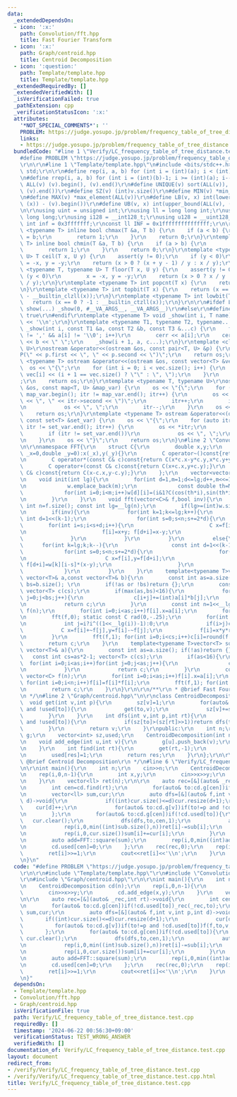 ```yaml
---
data:
  _extendedDependsOn:
  - icon: ':x:'
    path: Convolution/fft.hpp
    title: Fast Fourier Transform
  - icon: ':x:'
    path: Graph/centroid.hpp
    title: Centroid Decomposition
  - icon: ':question:'
    path: Template/template.hpp
    title: Template/template.hpp
  _extendedRequiredBy: []
  _extendedVerifiedWith: []
  _isVerificationFailed: true
  _pathExtension: cpp
  _verificationStatusIcon: ':x:'
  attributes:
    '*NOT_SPECIAL_COMMENTS*': ''
    PROBLEM: https://judge.yosupo.jp/problem/frequency_table_of_tree_distance
    links:
    - https://judge.yosupo.jp/problem/frequency_table_of_tree_distance
  bundledCode: "#line 1 \"Verify/LC_frequency_table_of_tree_distance.test.cpp\"\n\
    #define PROBLEM \"https://judge.yosupo.jp/problem/frequency_table_of_tree_distance\"\
    \r\n\r\n#line 1 \"Template/template.hpp\"\n#include <bits/stdc++.h>\r\nusing namespace\
    \ std;\r\n\r\n#define rep(i, a, b) for (int i = (int)(a); i < (int)(b); i++)\r\
    \n#define rrep(i, a, b) for (int i = (int)(b)-1; i >= (int)(a); i--)\r\n#define\
    \ ALL(v) (v).begin(), (v).end()\r\n#define UNIQUE(v) sort(ALL(v)), (v).erase(unique(ALL(v)),\
    \ (v).end())\r\n#define SZ(v) (int)v.size()\r\n#define MIN(v) *min_element(ALL(v))\r\
    \n#define MAX(v) *max_element(ALL(v))\r\n#define LB(v, x) int(lower_bound(ALL(v),\
    \ (x)) - (v).begin())\r\n#define UB(v, x) int(upper_bound(ALL(v), (x)) - (v).begin())\r\
    \n\r\nusing uint = unsigned int;\r\nusing ll = long long int;\r\nusing ull = unsigned\
    \ long long;\r\nusing i128 = __int128_t;\r\nusing u128 = __uint128_t;\r\nconst\
    \ int inf = 0x3fffffff;\r\nconst ll INF = 0x1fffffffffffffff;\r\n\r\ntemplate\
    \ <typename T> inline bool chmax(T &a, T b) {\r\n    if (a < b) {\r\n        a\
    \ = b;\r\n        return 1;\r\n    }\r\n    return 0;\r\n}\r\ntemplate <typename\
    \ T> inline bool chmin(T &a, T b) {\r\n    if (a > b) {\r\n        a = b;\r\n\
    \        return 1;\r\n    }\r\n    return 0;\r\n}\r\ntemplate <typename T, typename\
    \ U> T ceil(T x, U y) {\r\n    assert(y != 0);\r\n    if (y < 0)\r\n        x\
    \ = -x, y = -y;\r\n    return (x > 0 ? (x + y - 1) / y : x / y);\r\n}\r\ntemplate\
    \ <typename T, typename U> T floor(T x, U y) {\r\n    assert(y != 0);\r\n    if\
    \ (y < 0)\r\n        x = -x, y = -y;\r\n    return (x > 0 ? x / y : (x - y + 1)\
    \ / y);\r\n}\r\ntemplate <typename T> int popcnt(T x) {\r\n    return __builtin_popcountll(x);\r\
    \n}\r\ntemplate <typename T> int topbit(T x) {\r\n    return (x == 0 ? -1 : 63\
    \ - __builtin_clzll(x));\r\n}\r\ntemplate <typename T> int lowbit(T x) {\r\n \
    \   return (x == 0 ? -1 : __builtin_ctzll(x));\r\n}\r\n\r\n#ifdef LOCAL\r\n#define\
    \ show(...) _show(0, #__VA_ARGS__, __VA_ARGS__)\r\n#else\r\n#define show(...)\
    \ true\r\n#endif\r\ntemplate <typename T> void _show(int i, T name) {\r\n    cerr\
    \ << '\\n';\r\n}\r\ntemplate <typename T1, typename T2, typename... T3>\r\nvoid\
    \ _show(int i, const T1 &a, const T2 &b, const T3 &...c) {\r\n    for (; a[i]\
    \ != ',' && a[i] != '\\0'; i++)\r\n        cerr << a[i];\r\n    cerr << \":\"\
    \ << b << \" \";\r\n    _show(i + 1, a, c...);\r\n}\r\ntemplate <class T, class\
    \ U>\r\nostream &operator<<(ostream &os, const pair<T, U> &p) {\r\n    os << \"\
    P(\" << p.first << \", \" << p.second << \")\";\r\n    return os;\r\n}\r\ntemplate\
    \ <typename T> ostream &operator<<(ostream &os, const vector<T> &vec) {\r\n  \
    \  os << \"{\";\r\n    for (int i = 0; i < vec.size(); i++) {\r\n        os <<\
    \ vec[i] << (i + 1 == vec.size() ? \"\" : \", \");\r\n    }\r\n    os << \"}\"\
    ;\r\n    return os;\r\n}\r\ntemplate <typename T, typename U>\r\nostream &operator<<(ostream\
    \ &os, const map<T, U> &map_var) {\r\n    os << \"{\";\r\n    for (auto itr =\
    \ map_var.begin(); itr != map_var.end(); itr++) {\r\n        os << \"(\" << itr->first\
    \ << \", \" << itr->second << \")\";\r\n        itr++;\r\n        if (itr != map_var.end())\r\
    \n            os << \", \";\r\n        itr--;\r\n    }\r\n    os << \"}\";\r\n\
    \    return os;\r\n}\r\ntemplate <typename T> ostream &operator<<(ostream &os,\
    \ const set<T> &set_var) {\r\n    os << \"{\";\r\n    for (auto itr = set_var.begin();\
    \ itr != set_var.end(); itr++) {\r\n        os << *itr;\r\n        ++itr;\r\n\
    \        if (itr != set_var.end())\r\n            os << \", \";\r\n        itr--;\r\
    \n    }\r\n    os << \"}\";\r\n    return os;\r\n}\n#line 2 \"Convolution/fft.hpp\"\
    \n\r\nnamespace FFT{\r\n    struct C{\r\n        double x,y;\r\n        C(double\
    \ _x=0,double _y=0):x(_x),y(_y){}\r\n        C operator~()const{return C(x,-y);}\r\
    \n        C operator*(const C& c)const{return C(x*c.x-y*c.y,x*c.y+y*c.x);}\r\n\
    \        C operator+(const C& c)const{return C(x+c.x,y+c.y);}\r\n        C operator-(const\
    \ C& c)const{return C(x-c.x,y-c.y);}\r\n    };\r\n    vector<vector<C>> w(1,vector<C>(1,1));\r\
    \n    void init(int lg){\r\n        for(int d=1,m=1;d<=lg;d++,m<<=1)if(d>=(int)w.size()){\r\
    \n             w.emplace_back(m);\r\n             const double th=M_PI/m;\r\n\
    \             for(int i=0;i<m;i++)w[d][i]=(i&1?C(cos(th*i),sin(th*i)):w[d-1][i>>1]);\r\
    \n        }\r\n    }\r\n    void fft(vector<C>& f,bool inv){\r\n        const\
    \ int n=f.size(); const int lg=__lg(n);\r\n        if(lg>=(int)w.size())init(lg);\r\
    \n        if(inv){\r\n            for(int k=1;k<=lg;k++){\r\n                const\
    \ int d=1<<(k-1);\r\n                for(int s=0;s<n;s+=2*d){\r\n            \
    \        for(int i=s;i<s+d;i++){\r\n                        C x=f[i],y=~w[k][i-s]*f[d+i];\r\
    \n                        f[i]=x+y; f[d+i]=x-y;\r\n                    }\r\n \
    \               }\r\n            }\r\n         }\r\n         else{\r\n       \
    \      for(int k=lg;k;k--){\r\n                 const int d=1<<(k-1);\r\n    \
    \             for(int s=0;s<n;s+=2*d){\r\n                     for(int i=s;i<s+d;i++){\r\
    \n                         C x=f[i],y=f[d+i];\r\n                         f[i]=x+y;\
    \ f[d+i]=w[k][i-s]*(x-y);\r\n                     }\r\n                 }\r\n\
    \             }\r\n         }\r\n    }\r\n    template<typename T>vector<T> mult(const\
    \ vector<T>& a,const vector<T>& b){\r\n        const int as=a.size(); const int\
    \ bs=b.size(); \r\n        if(!as or !bs)return {};\r\n        const int cs=as+bs-1;\
    \ vector<T> c(cs);\r\n        if(max(as,bs)<16){\r\n            for(int i=0;i<as;i++)for(int\
    \ j=0;j<bs;j++){\r\n                c[i+j]+=(int)a[i]*b[j];\r\n            }\r\
    \n            return c;\r\n        }\r\n        const int n=1<<__lg(2*cs-1); vector<C>\
    \ f(n);\r\n        for(int i=0;i<as;i++)f[i].x=a[i];\r\n        for(int i=0;i<bs;i++)f[i].y=b[i];\r\
    \n        fft(f,0); static const C rad(0,-.25);\r\n        for(int i=0;i<n;i++){\r\
    \n            int j=i?i^((1<<__lg(i))-1):0;\r\n            if(i>j)continue;\r\n\
    \            C x=f[i]+~f[j],y=f[i]-~f[j];\r\n            f[i]=x*y*rad; f[j]=~f[i];\r\
    \n        }\r\n        fft(f,1); for(int i=0;i<cs;i++)c[i]=round(f[i].x/n);\r\n\
    \        return c;\r\n    }\r\n    template<typename T>vector<T> square(const\
    \ vector<T>& a){\r\n        const int as=a.size(); if(!as)return {};\r\n     \
    \   const int cs=as*2-1; vector<T> c(cs);\r\n        if(as<16){\r\n          \
    \  for(int i=0;i<as;i++)for(int j=0;j<as;j++){\r\n                c[i+j]+=(int)a[i]*a[j];\r\
    \n            }\r\n            return c;\r\n        }\r\n        const int n=1<<__lg(cs*2-1);\
    \ vector<C> f(n);\r\n        for(int i=0;i<as;i++)f[i].x=a[i];\r\n        fft(f,0);\
    \ for(int i=0;i<n;i++)f[i]=f[i]*f[i];\r\n        fft(f,1); for(int i=0;i<cs;i++)c[i]=round(f[i].x/n);\r\
    \n        return c;\r\n    }\r\n}\r\n\r\n/**\r\n * @brief Fast Fourier Transform\r\
    \n */\n#line 2 \"Graph/centroid.hpp\"\n\r\nclass CentroidDecomposition{\r\n  \
    \  void get(int v,int p){\r\n        sz[v]=1;\r\n        for(auto& to:g[v])if(to!=p\
    \ and !used[to]){\r\n            get(to,v);\r\n            sz[v]+=sz[to];\r\n\
    \        }\r\n    }\r\n    int dfs(int v,int p,int rt){\r\n        for(auto& to:g[v])if(to!=p\
    \ and !used[to]){\r\n            if(sz[to]>(sz[rt]>>1))return dfs(to,v,rt);\r\n\
    \        }\r\n        return v;\r\n    }\r\npublic:\r\n    int n;\r\n    vector<vector<int>>\
    \ g;\r\n    vector<int> sz,used;\r\n    CentroidDecomposition(int n_):n(n_),g(n),sz(n),used(n){}\r\
    \n    void add_edge(int u,int v){\r\n        g[u].push_back(v);\r\n        g[v].push_back(u);\r\
    \n    }\r\n    int find(int rt){\r\n        get(rt,-1);\r\n        int res=dfs(rt,-1,rt);\r\
    \n        used[res]=1;\r\n        return res;\r\n    }\r\n};\r\n\r\n/**\r\n *\
    \ @brief Centroid Decomposition\r\n */\n#line 6 \"Verify/LC_frequency_table_of_tree_distance.test.cpp\"\
    \n\r\nint main(){\r\n    int n;\r\n    cin>>n;\r\n    CentroidDecomposition cd(n);\r\
    \n    rep(i,0,n-1){\r\n        int x,y;\r\n        cin>>x>>y;\r\n        cd.add_edge(x,y);\r\
    \n    }\r\n    vector<ll> ret(n);\r\n\r\n    auto rec=[&](auto& _rec,int rt)->void{\r\
    \n        int cen=cd.find(rt);\r\n        for(auto& to:cd.g[cen])if(!cd.used[to])_rec(_rec,to);\r\
    \n        vector<ll> sum,cur;\r\n        auto dfs=[&](auto& f,int v,int p,int\
    \ d)->void{\r\n            if((int)cur.size()<=d)cur.resize(d+1);\r\n        \
    \    cur[d]++;\r\n            for(auto& to:cd.g[v])if(to!=p and !cd.used[to])f(f,to,v,d+1);\r\
    \n        };\r\n        for(auto& to:cd.g[cen])if(!cd.used[to]){\r\n         \
    \   cur.clear();\r\n            dfs(dfs,to,cen,1);\r\n            auto sub=FFT::square(cur);\r\
    \n            rep(i,0,min((int)sub.size(),n))ret[i]-=sub[i];\r\n            if(sum.size()<cur.size())sum.resize(cur.size());\r\
    \n            rep(i,0,cur.size())sum[i]+=cur[i];\r\n        }\r\n        rep(i,0,min((int)sum.size(),n))ret[i]+=sum[i]*2;\r\
    \n        auto add=FFT::square(sum);\r\n        rep(i,0,min((int)add.size(),n))ret[i]+=add[i];\r\
    \n        cd.used[cen]=0;\r\n    };\r\n    rec(rec,0);\r\n    rep(i,1,n){\r\n\
    \        ret[i]>>=1;\r\n        cout<<ret[i]<<'\\n';\r\n    }\r\n    return 0;\r\
    \n}\n"
  code: "#define PROBLEM \"https://judge.yosupo.jp/problem/frequency_table_of_tree_distance\"\
    \r\n\r\n#include \"Template/template.hpp\"\r\n#include \"Convolution/fft.hpp\"\
    \r\n#include \"Graph/centroid.hpp\"\r\n\r\nint main(){\r\n    int n;\r\n    cin>>n;\r\
    \n    CentroidDecomposition cd(n);\r\n    rep(i,0,n-1){\r\n        int x,y;\r\n\
    \        cin>>x>>y;\r\n        cd.add_edge(x,y);\r\n    }\r\n    vector<ll> ret(n);\r\
    \n\r\n    auto rec=[&](auto& _rec,int rt)->void{\r\n        int cen=cd.find(rt);\r\
    \n        for(auto& to:cd.g[cen])if(!cd.used[to])_rec(_rec,to);\r\n        vector<ll>\
    \ sum,cur;\r\n        auto dfs=[&](auto& f,int v,int p,int d)->void{\r\n     \
    \       if((int)cur.size()<=d)cur.resize(d+1);\r\n            cur[d]++;\r\n  \
    \          for(auto& to:cd.g[v])if(to!=p and !cd.used[to])f(f,to,v,d+1);\r\n \
    \       };\r\n        for(auto& to:cd.g[cen])if(!cd.used[to]){\r\n           \
    \ cur.clear();\r\n            dfs(dfs,to,cen,1);\r\n            auto sub=FFT::square(cur);\r\
    \n            rep(i,0,min((int)sub.size(),n))ret[i]-=sub[i];\r\n            if(sum.size()<cur.size())sum.resize(cur.size());\r\
    \n            rep(i,0,cur.size())sum[i]+=cur[i];\r\n        }\r\n        rep(i,0,min((int)sum.size(),n))ret[i]+=sum[i]*2;\r\
    \n        auto add=FFT::square(sum);\r\n        rep(i,0,min((int)add.size(),n))ret[i]+=add[i];\r\
    \n        cd.used[cen]=0;\r\n    };\r\n    rec(rec,0);\r\n    rep(i,1,n){\r\n\
    \        ret[i]>>=1;\r\n        cout<<ret[i]<<'\\n';\r\n    }\r\n    return 0;\r\
    \n}"
  dependsOn:
  - Template/template.hpp
  - Convolution/fft.hpp
  - Graph/centroid.hpp
  isVerificationFile: true
  path: Verify/LC_frequency_table_of_tree_distance.test.cpp
  requiredBy: []
  timestamp: '2024-06-22 00:56:30+09:00'
  verificationStatus: TEST_WRONG_ANSWER
  verifiedWith: []
documentation_of: Verify/LC_frequency_table_of_tree_distance.test.cpp
layout: document
redirect_from:
- /verify/Verify/LC_frequency_table_of_tree_distance.test.cpp
- /verify/Verify/LC_frequency_table_of_tree_distance.test.cpp.html
title: Verify/LC_frequency_table_of_tree_distance.test.cpp
---
```

